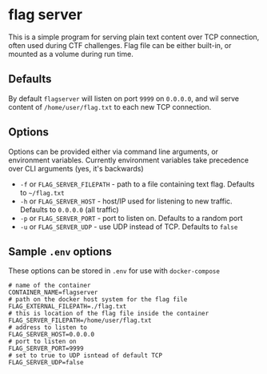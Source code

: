 

# flag server

This is a simple program for serving plain text content over TCP connection, often used during CTF challenges. Flag file can be either built-in, or mounted as a volume during run time.

## Defaults

By default `flagserver` will listen on port `9999` on `0.0.0.0`, and wil serve content of `/home/user/flag.txt` to each new TCP connection.

## Options

Options can be provided either via command line arguments, or environment variables. Currently environment variables take precedence over CLI arguments (yes, it's backwards)

* `-f` or `FLAG_SERVER_FILEPATH` - path to a file containing text flag. Defaults to `~/flag.txt`
* `-h` or `FLAG_SERVER_HOST` - host/IP used for listening to new traffic. Defaults to `0.0.0.0` (all traffic)
* `-p` or `FLAG_SERVER_PORT` - port to listen on. Defaults to a random port
* `-u` or `FLAG_SERVER_UDP` - use UDP instead of TCP. Defaults to `false`


## Sample `.env` options

These options can be stored in `.env` for use with `docker-compose`

```
# name of the container
CONTAINER_NAME=flagserver
# path on the docker host system for the flag file
FLAG_EXTERNAL_FILEPATH=./flag.txt
# this is location of the flag file inside the container
FLAG_SERVER_FILEPATH=/home/user/flag.txt
# address to listen to
FLAG_SERVER_HOST=0.0.0.0
# port to listen on
FLAG_SERVER_PORT=9999
# set to true to UDP isntead of default TCP
FLAG_SERVER_UDP=false
```
